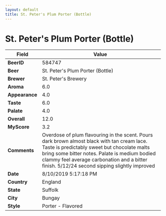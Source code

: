 ```yaml
---
layout: default
title: St. Peter's Plum Porter (Bottle)
---
```


# St. Peter's Plum Porter (Bottle)

| Field         | Value     |
|---------------|-----------|
| **BeerID** | 584747 |
| **Beer** | St. Peter's Plum Porter (Bottle) |
| **Brewer** | St. Peter&#39;s Brewery |
| **Aroma** | 6.0 |
| **Appearance** | 4.0 |
| **Taste** | 6.0 |
| **Palate** | 4.0 |
| **Overall** | 12.0 |
| **MyScore** | 3.2 |
| **Comments** | Overdose of plum flavouring in the scent. Pours dark brown almost black with tan cream lace. Taste is predictably sweet but chocolate malts bring some bitter notes. Palate is medium bodied clammy feel average carbonation and a bitter finish. 5/12/24 second sipping slightly improved  |
| **Date** | 8/10/2019 5:17:18 PM |
| **Country** | England |
| **State** | Suffolk |
| **City** | Bungay |
| **Style** | Porter - Flavored |
